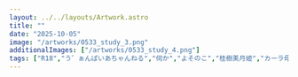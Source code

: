 ```yaml
---
layout: ../../layouts/Artwork.astro
title: ""
date: "2025-10-05"
image: "/artworks/0533_study_3.png"
additionalImages: ["/artworks/0533_study_4.png"]
tags: ["R18","う゛ぁんぱいあちゃんねる","伺か","よそのこ","桂樹美月姫","カーラ母","聖光院カーラ"]
---
```


